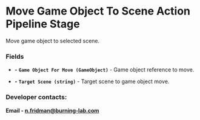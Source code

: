 # Move Game Object To Scene Action Pipeline Stage

Move game object to selected scene.

### Fields

- **-** **`Game Object For Move (GameObject)`** - Game object reference to move.

- **-** **`Target Scene (string)`** - Target scene to game object move.

### Developer contacts:

**Email - [n.fridman@burning-lab.com](mailto://n.fridman@burning-lab.com)**